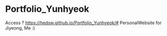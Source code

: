 # Portfolio_Yunhyeok

Access ? 
https://hedsw.github.io/Portfolio_Yunhyeok/# PersonalWebsite for Jiyeong, Me :) 
